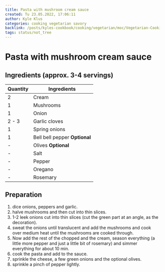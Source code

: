 ```yaml
---
title: Pasta with mushroom cream sauce
created: Tu 23.05.2022, 17:06:11
author: Kyle Klus
categories: cooking vegetarian savory
backlink: /posts/kyles-cookbook/cooking/vegetarian/moc/Vegetarian-Cooking-Recipes.html
tags: status/not_tree
---
```


# Pasta with mushroom cream sauce

## Ingredients (approx. 3-4 servings)

| Quantity | Ingredients |
| ---------------- | -------------------- |
| 2 | Cream |
| 1 | Mushrooms |
| 1 | Onion |
| 2 - 3 | Garlic cloves |
| 1 | Spring onions |
| 1 | Bell bell pepper **Optional** |
| - | Olives **Optional** |
| - | Salt |
| - | Pepper |
| - | Oregano |
| - | Rosemary |

## Preparation

1. dice onions, peppers and garlic.
2. halve mushrooms and then cut into thin slices.
3. 1-2 leek onions cut into thin slices (cut the green part at an angle, as the decoration).
4. sweat the onions until translucent and add the mushrooms and cook over medium heat until the mushrooms are cooked through.
5. Now add the rest of the chopped and the cream, season everything (a little more pepper and just a little bit of rosemary) and simmer everything for about 10 min.
6. cook the pasta and add to the sauce.
7. sprinkle the cheese, a few green onions and the optional olives.
8. sprinkle a pinch of pepper lightly.
